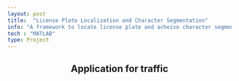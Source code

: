 ```yaml
---
layout: post
title:  "License Plate Localization and Character Segmentation"
info: "A framework to locate license plate and acheive character segmentation, through classic image processing methods."
tech : "MATLAB"
type: Project
---
```

<h2><center>Application for traffic</center></h2>

